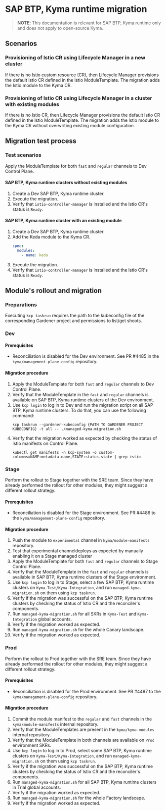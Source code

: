 # SAP BTP, Kyma runtime migration

> **NOTE**: This documentation is relevant for SAP BTP, Kyma runtime only and does not apply to open-source Kyma.

## Scenarios

### Provisioning of Istio CR using Lifecycle Manager in a new cluster

If there is no Istio custom resource (CR), then Lifecycle Manager provisions the default Istio CR defined in the Istio ModuleTemplate. The migration
adds the Istio module to the Kyma CR.

### Provisioning of Istio CR using Lifecycle Manager in a cluster with existing modules

If there is no Istio CR, then Lifecycle Manager provisions the default Istio CR defined in the Istio ModuleTemplate. The migration
adds the Istio module to the Kyma CR without overwriting existing module configuration.

## Migration test process

### Test scenarios

Apply the ModuleTemplate for both `fast` and `regular` channels to Dev Control Plane.

#### SAP BTP, Kyma runtime clusters without existing modules

1. Create a Dev SAP BTP, Kyma runtime cluster.
2. Execute the migration.
3. Verify that `istio-controller-manager` is installed and the Istio CR's status is `Ready`.

#### SAP BTP, Kyma runtime cluster with an existing module

1. Create a Dev SAP BTP, Kyma runtime cluster.
2. Add the Keda module to the Kyma CR.
   ```yaml
   spec:
     modules:
       - name: keda
   ```
3. Execute the migration.
4. Verify that `istio-controller-manager` is installed and the Istio CR's status is `Ready`.

## Module's rollout and migration

### Preparations

Executing `kcp taskrun` requires the path to the kubeconfig file of the corresponding Gardener project and permissions to list/get shoots.

### Dev

#### Prerequisites

- Reconciliation is disabled for the Dev environment. See PR #4485 in the `kyma/management-plane-config` repository.

#### Migration procedure

1. Apply the ModuleTemplate for both `fast` and `regular` channels to Dev Control Plane.
2. Verify that the ModuleTemplate in the `fast` and `regular` channels is available on SAP BTP, Kyma runtime clusters of the Dev environment.
3. Use `kcp login` to log in to Dev and run the migration script on all SAP BTP, Kyma runtime clusters. To do that, you can use the following command:
   ```shell
   kcp taskrun --gardener-kubeconfig {PATH TO GARDENER PROJECT KUBECONFIG} -t all -- ./managed-kyma-migration.sh
   ```
4. Verify that the migration worked as expected by checking the status of Istio manifests on Control Plane.
   ```shell
   kubectl get manifests -n kcp-system -o custom-columns=NAME:metadata.name,STATE:status.state | grep istio
   ```

### Stage

Perform the rollout to Stage together with the SRE team. Since they have already performed the rollout for other modules, they might suggest a different rollout strategy.

#### Prerequisites

- Reconciliation is disabled for the Stage environment. See PR #4486 to the `kyma/management-plane-config` repository.

#### Migration procedure
1. Push the module to `experimental` channel in `kyma/module-manifests `repository.
2. Test that experimental channeldeploys as expected by manually enabling it on a Stage managed cluster
3. Apply the ModuleTemplate for both `fast` and `regular` channels to Stage Control Plane.
4. Verify that the ModuleTemplate in the `fast` and `regular` channels is available in SAP BTP, Kyma runtime clusters of the Stage environment.
5. Use `kcp login` to log in to Stage, select a few SAP BTP, Kyma runtime clusters on `Kyma-Test/Kyma-Integration`, and run `managed-kyma-migration.sh` on them using `kcp taskrun`.
6. Verify if the migration was successful on the SAP BTP, Kyma runtime clusters by checking the status of Istio CR and the reconciler's components.
7. Run `managed-kyma-migration.sh` for all SKRs in `Kyma-Test` and `Kyma-Integration` global accounts.
8. Verify if the migration worked as expected.
9. Run `managed-kyma-migration.sh` for the whole Canary landscape.
10. Verify if the migration worked as expected.

### Prod

Perform the rollout to Prod together with the SRE team. Since they have already performed the rollout for other modules, they might suggest a different rollout strategy.

#### Prerequisites

- Reconciliation is disabled for the Prod environment. See PR #4487 to the `kyma/management-plane-config` repository.

#### Migration procedure

1. Commit the module manifest to the `regular` and `fast` channels in the `kyma/module-manifests` internal repository.
2. Verify that the ModuleTemplates are present in the `kyma/kyma-modules` internal repository.
3. Verify that the ModuleTemplate in both channels are available on `Prod` environment SKRs.
4. Use `kcp login` to log in to Prod, select some SAP BTP, Kyma runtime clusters on `Kyma-Test/Kyma-Integration`, and run `managed-kyma-migration.sh` on them using `kcp taskrun`.
5. Verify if the migration was successful on the SAP BTP, Kyma runtime clusters by checking the status of Istio CR and the reconciler's components.
6. Run `managed-kyma-migration.sh` for all SAP BTP, Kyma runtime clusters in Trial global accounts.
7. Verify if the migration worked as expected.
8. Run `managed-kyma-migration.sh` for the whole Factory landscape.
9. Verify if the migration worked as expected.